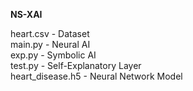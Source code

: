**NS-XAI**

heart.csv - Dataset<br>
main.py - Neural AI<br>
exp.py - Symbolic AI<br>
test.py - Self-Explanatory Layer<br>
heart_disease.h5 - Neural Network Model
